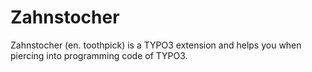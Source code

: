 # Zahnstocher

Zahnstocher (en. toothpick) is a TYPO3 extension and
helps you when piercing into programming code of TYPO3.
